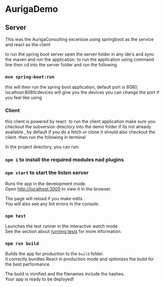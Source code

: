 # AurigaDemo
## Server

This was the AurigaConsulting excersise using springboot as the service and react as the client

to run the spring boot server open the server folder in any ide's and sync the maven and run the application.
to run the application using command line then cd into the server folder and run the following

### `mvn spring-boot:run` 
this will then run the spring boot application, default port is 8080, localhost:8080/devices will give you the devices
you can change the port if you feel like using 

### Client
this client is powered by react. to run the client application make sure you checkout the subversion directory into the demo folder if its not already available
, by default if you do a fetch or clone it should also checkout the client.
then run the following in terminal

In the project directory, you can run:

### `npm i` to install the required modules nad plugins

### `npm start` to start the listen server

Runs the app in the development mode.<br />
Open [http://localhost:3000](http://localhost:3000) to view it in the browser.

The page will reload if you make edits.<br />
You will also see any lint errors in the console.

### `npm test`

Launches the test runner in the interactive watch mode.<br />
See the section about [running tests](https://facebook.github.io/create-react-app/docs/running-tests) for more information.

### `npm run build`

Builds the app for production to the `build` folder.<br />
It correctly bundles React in production mode and optimizes the build for the best performance.

The build is minified and the filenames include the hashes.<br />
Your app is ready to be deployed!
